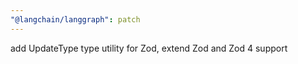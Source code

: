 ```yaml
---
"@langchain/langgraph": patch
---
```


add UpdateType type utility for Zod, extend Zod and Zod 4 support
